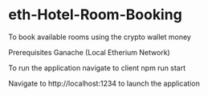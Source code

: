 # eth-Hotel-Room-Booking
To book available rooms using the crypto wallet money

Prerequisites
Ganache (Local Etherium Network)

To run the application
navigate to client
npm run start

Navigate to http://localhost:1234 to launch the application
